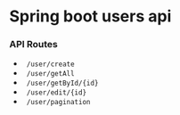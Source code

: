 # Spring boot users api

### API Routes

* ``` /user/create``` 
* ``` /user/getAll``` 
* ``` /user/getById/{id}``` 
* ``` /user/edit/{id}``` 
* ``` /user/pagination```  

